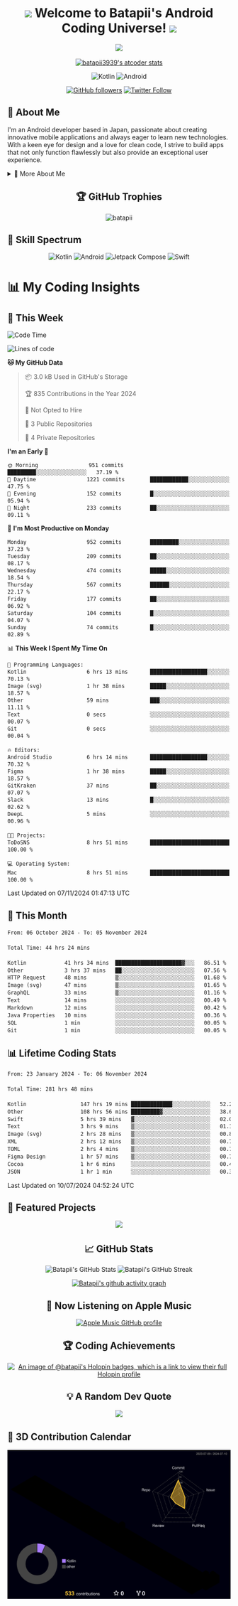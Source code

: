 <h1 align="center">
  <img src="https://media.giphy.com/media/hvRJCLFzcasrR4ia7z/giphy.gif" width="28">
  Welcome to Batapii's Android Coding Universe!
  <img src="https://media.giphy.com/media/hvRJCLFzcasrR4ia7z/giphy.gif" width="28">
</h1>

<p align="center">
  <img src="https://readme-typing-svg.herokuapp.com/?lines=Android+Developer+in+Japan;Always%20learning%20new%20things&font=Fira%20Code&center=true&width=440&height=45&color=f75c7e&vCenter=true&size=22">
</p>

<div align="center">

[![batapii3939's atcoder stats](https://atcoder-readme-stats.vercel.app/stats/batapii3939?theme=dark&show_history=5&width=450)](https://github.com/iwbc-mzk/atcoder-readme-stats)

![Kotlin](https://img.shields.io/badge/Kotlin-★☆☆☆☆☆☆☆☆☆-brightgreen)
![Android](https://img.shields.io/badge/Android-★☆☆☆☆☆☆☆☆☆-brightgreen)

  
[![GitHub followers](https://img.shields.io/github/followers/batapii?style=social)](https://github.com/batapii)
[![Twitter Follow](https://img.shields.io/twitter/follow/batapii?style=social)](https://twitter.com/batapii3939)

</div>

## 🚀 About Me
I'm an Android developer based in Japan, passionate about creating innovative mobile applications and always eager to learn new technologies. With a keen eye for design and a love for clean code, I strive to build apps that not only function flawlessly but also provide an exceptional user experience.

<details>
<summary>🌟 More About Me</summary>

- 🔭 I'm currently working on revolutionizing mobile productivity apps
- 🌱 I'm currently learning Kotlin Multiplatform and Jetpack Compose
- 👯 I'm looking to collaborate on open-source Android projects

</details>

<h2 align="center">🏆 GitHub Trophies</h2>
<p align="center">
  <img src="https://github-profile-trophy.vercel.app/?username=batapii&theme=nord&column=7&no-frame=true&no-bg=true&rank=SECRET,SSS,SS,S,AAA,AA,A,B,C,?" alt="batapii" />
</p>

## 🌈 Skill Spectrum

<div align="center">

![Kotlin](https://img.shields.io/badge/Kotlin-0095D5?style=for-the-badge&logo=kotlin&logoColor=white)
![Android](https://img.shields.io/badge/Android-3DDC84?style=for-the-badge&logo=android&logoColor=white)
![Jetpack Compose](https://img.shields.io/badge/Jetpack%20Compose-4285F4?style=for-the-badge&logo=jetpackcompose&logoColor=white)
![Swift](https://img.shields.io/badge/Swift-FA7343?style=for-the-badge&logo=swift&logoColor=white)

</div>


# 📊 My Coding Insights

## 📅 This Week
<!--START_SECTION:waka-week-->
![Code Time](http://img.shields.io/badge/Code%20Time-282%20hrs%2033%20mins-blue)

![Lines of code](https://img.shields.io/badge/From%20Hello%20World%20I%27ve%20Written-195.5%20thousand%20lines%20of%20code-blue)

**🐱 My GitHub Data** 

> 📦 3.0 kB Used in GitHub's Storage 
 > 
> 🏆 835 Contributions in the Year 2024
 > 
> 🚫 Not Opted to Hire
 > 
> 📜 3 Public Repositories 
 > 
> 🔑 4 Private Repositories 
 > 
**I'm an Early 🐤** 

```text
🌞 Morning                951 commits         █████████░░░░░░░░░░░░░░░░   37.19 % 
🌆 Daytime                1221 commits        ████████████░░░░░░░░░░░░░   47.75 % 
🌃 Evening                152 commits         █░░░░░░░░░░░░░░░░░░░░░░░░   05.94 % 
🌙 Night                  233 commits         ██░░░░░░░░░░░░░░░░░░░░░░░   09.11 % 
```
📅 **I'm Most Productive on Monday** 

```text
Monday                   952 commits         █████████░░░░░░░░░░░░░░░░   37.23 % 
Tuesday                  209 commits         ██░░░░░░░░░░░░░░░░░░░░░░░   08.17 % 
Wednesday                474 commits         █████░░░░░░░░░░░░░░░░░░░░   18.54 % 
Thursday                 567 commits         ██████░░░░░░░░░░░░░░░░░░░   22.17 % 
Friday                   177 commits         ██░░░░░░░░░░░░░░░░░░░░░░░   06.92 % 
Saturday                 104 commits         █░░░░░░░░░░░░░░░░░░░░░░░░   04.07 % 
Sunday                   74 commits          █░░░░░░░░░░░░░░░░░░░░░░░░   02.89 % 
```


📊 **This Week I Spent My Time On** 

```text
💬 Programming Languages: 
Kotlin                   6 hrs 13 mins       ██████████████████░░░░░░░   70.13 % 
Image (svg)              1 hr 38 mins        █████░░░░░░░░░░░░░░░░░░░░   18.57 % 
Other                    59 mins             ███░░░░░░░░░░░░░░░░░░░░░░   11.11 % 
Text                     0 secs              ░░░░░░░░░░░░░░░░░░░░░░░░░   00.07 % 
Git                      0 secs              ░░░░░░░░░░░░░░░░░░░░░░░░░   00.04 % 

🔥 Editors: 
Android Studio           6 hrs 14 mins       ██████████████████░░░░░░░   70.32 % 
Figma                    1 hr 38 mins        █████░░░░░░░░░░░░░░░░░░░░   18.57 % 
GitKraken                37 mins             ██░░░░░░░░░░░░░░░░░░░░░░░   07.07 % 
Slack                    13 mins             █░░░░░░░░░░░░░░░░░░░░░░░░   02.62 % 
DeepL                    5 mins              ░░░░░░░░░░░░░░░░░░░░░░░░░   00.96 % 

🐱‍💻 Projects: 
ToDoSNS                  8 hrs 51 mins       █████████████████████████   100.00 % 

💻 Operating System: 
Mac                      8 hrs 51 mins       █████████████████████████   100.00 % 
```


 Last Updated on 07/11/2024 01:47:13 UTC
<!--END_SECTION:waka-week-->

## 📅 This Month
<!--START_SECTION:wakamonth-->

```txt
From: 06 October 2024 - To: 05 November 2024

Total Time: 44 hrs 24 mins

Kotlin            41 hrs 34 mins  █████████████████████▓░░░   86.51 %
Other             3 hrs 37 mins   ██░░░░░░░░░░░░░░░░░░░░░░░   07.56 %
HTTP Request      48 mins         ▒░░░░░░░░░░░░░░░░░░░░░░░░   01.68 %
Image (svg)       47 mins         ▒░░░░░░░░░░░░░░░░░░░░░░░░   01.65 %
GraphQL           33 mins         ▒░░░░░░░░░░░░░░░░░░░░░░░░   01.16 %
Text              14 mins         ░░░░░░░░░░░░░░░░░░░░░░░░░   00.49 %
Markdown          12 mins         ░░░░░░░░░░░░░░░░░░░░░░░░░   00.42 %
Java Properties   10 mins         ░░░░░░░░░░░░░░░░░░░░░░░░░   00.36 %
SQL               1 min           ░░░░░░░░░░░░░░░░░░░░░░░░░   00.05 %
Git               1 min           ░░░░░░░░░░░░░░░░░░░░░░░░░   00.05 %
```

<!--END_SECTION:wakamonth-->

## 📊 Lifetime Coding Stats

<!--START_SECTION:wakaalltime-->

```txt
From: 23 January 2024 - To: 06 November 2024

Total Time: 281 hrs 48 mins

Kotlin                 147 hrs 19 mins █████████████░░░░░░░░░░░░   52.28 %
Other                  108 hrs 56 mins █████████▓░░░░░░░░░░░░░░░   38.66 %
Swift                  5 hrs 39 mins   ▓░░░░░░░░░░░░░░░░░░░░░░░░   02.01 %
Text                   3 hrs 9 mins    ▒░░░░░░░░░░░░░░░░░░░░░░░░   01.12 %
Image (svg)            2 hrs 28 mins   ▒░░░░░░░░░░░░░░░░░░░░░░░░   00.88 %
XML                    2 hrs 12 mins   ▒░░░░░░░░░░░░░░░░░░░░░░░░   00.78 %
TOML                   2 hrs 4 mins    ▒░░░░░░░░░░░░░░░░░░░░░░░░   00.74 %
Figma Design           1 hr 57 mins    ▒░░░░░░░░░░░░░░░░░░░░░░░░   00.70 %
Cocoa                  1 hr 6 mins     ░░░░░░░░░░░░░░░░░░░░░░░░░   00.40 %
JSON                   1 hr 1 min      ░░░░░░░░░░░░░░░░░░░░░░░░░   00.36 %
```

<!--END_SECTION:wakaalltime-->

Last Updated on 10/07/2024 04:52:24 UTC

## 🌟 Featured Projects

<div align="center">
  <a href="https://github.com/batapii/ToDoSNS">
    <img src="https://github-readme-stats.vercel.app/api/pin/?username=batapii&repo=ToDoSNS&theme=radical" />
  </a>

## 📈 GitHub Stats

<div align="center">
  <img src="https://github-readme-stats.vercel.app/api?username=batapii&show_icons=true&theme=radical" alt="Batapii's GitHub Stats" />
  <img src="https://github-readme-streak-stats.herokuapp.com/?user=batapii&theme=radical" alt="Batapii's GitHub Streak" />
  
[![Batapii's github activity graph](https://github-readme-activity-graph.vercel.app/graph?username=batapii&theme=react-dark)](https://github.com/ashutosh00710/github-readme-activity-graph)
</div>

## 🎵 Now Listening on Apple Music

<div align="center">
  
[![Apple Music GitHub profile](https://music-profile.rayriffy.com/theme/dark.svg?uid=001005.6598667d2ffd4a10a4f429edd0ba24c4.1156)](https://github.com/rayriffy/apple-music-github-profile)

</div>


## 🏆 Coding Achievements

<div align="center">

[![An image of @batapii's Holopin badges, which is a link to view their full Holopin profile](https://holopin.me/batapii)](https://holopin.io/@batapii)

</div>

## 💡 A Random Dev Quote

<div align="center">

![](https://quotes-github-readme.vercel.app/api?type=horizontal&theme=radical)

</div>

</div>

## 🚀 3D Contribution Calendar

<div align="center">
  
![](./profile-3d-contrib/profile-night-rainbow.svg)

</div>
